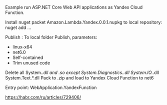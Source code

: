 Example run ASP.NET Core Web API applications as Yandex Cloud Function.

Install nuget packet Amazon.Lambda.Yandex.0.0.1.nupkg to local repository: nuget add ...

Publish :
To local folder Publish, parameters:
 - linux-x64
 - net6.0
 - Self-contained
 - Trim unused code

 Delete all System.*.dll and *.so except System.Diagnostics.*.dll System.IO.*.dll System.Text.*.dll
 Pack to .zip and load to Yandex Cloud Function to net6

Entry point: WebApplication.YandexFunction

https://habr.com/ru/articles/729406/
